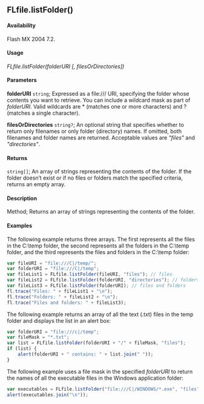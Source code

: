 ## FLfile.listFolder()

#### Availability

Flash MX 2004 7.2.

#### Usage

*FLfile.listFolder(folderURI \[, filesOrDirectories\])*

#### Parameters

**folderURI** `string`; Expressed as a file:/// URI, specifying the folder whose contents you want to retrieve. You can include a wildcard mask as part of *folderURI*. Valid wildcards are \* (matches one or more characters) and ? (matches a single character).

**filesOrDirectories** `string?`; An optional string that specifies whether to return only filenames or only folder (directory) names. If omitted, both filenames and folder names are returned. Acceptable values are *"files"* and *"directories"*.

#### Returns

`string[]`; An array of strings representing the contents of the folder. If the folder doesn’t exist or if no files or folders match the specified criteria, returns an empty array.

#### Description

Method; Returns an array of strings representing the contents of the folder.

#### Examples

The following example returns three arrays. The first represents all the files in the C:\temp folder, the second represents all the folders in the C:\temp folder, and the third represents the files and folders in the C:\temp folder:

```javascript
var fileURI = "file:///C|/temp/";
var folderURI = "file:///C|/temp";
var fileList1 = FLfile.listFolder(fileURI, "files"); // files
var fileList2 = FLfile.listFolder(folderURI, "directories"); // folders
var fileList3 = FLfile.listFolder(folderURI); // files and folders
fl.trace("Files: " + fileList1 + "\n");
fl.trace("Folders: " + fileList2 + "\n");
fl.trace("Files and folders: " + fileList3);
```

The following example returns an array of all the text (.txt) files in the temp folder and displays the list in an alert box:

```javascript
var folderURI = "file:///c|/temp";
var fileMask = "*.txt";
var list = FLfile.listFolder(folderURI + "/" + fileMask, "files");
if (list) {
    alert(folderURI + " contains: " + list.join(" "));
}
```

The following example uses a file mask in the specified *folderURI* to return the names of all the executable files in the Windows application folder:

```javascript
var executables = FLfile.listFolder("file:///C|/WINDOWS/*.exe", "files");
alert(executables.join("\n"));
```
